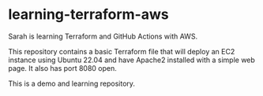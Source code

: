 # learning-terraform-aws

Sarah is learning Terraform and GitHub Actions with AWS. 

This repository contains a basic Terraform file that will deploy an EC2 instance using Ubuntu 22.04 and have Apache2 installed with a simple web page.  It also has port 8080 open. 

This is a demo and learning repository. 

